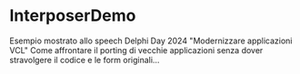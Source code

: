 # InterposerDemo

Esempio mostrato allo speech Delphi Day 2024 
"Modernizzare applicazioni VCL"
Come affrontare il porting di vecchie applicazioni senza dover stravolgere il codice e le form originali…
